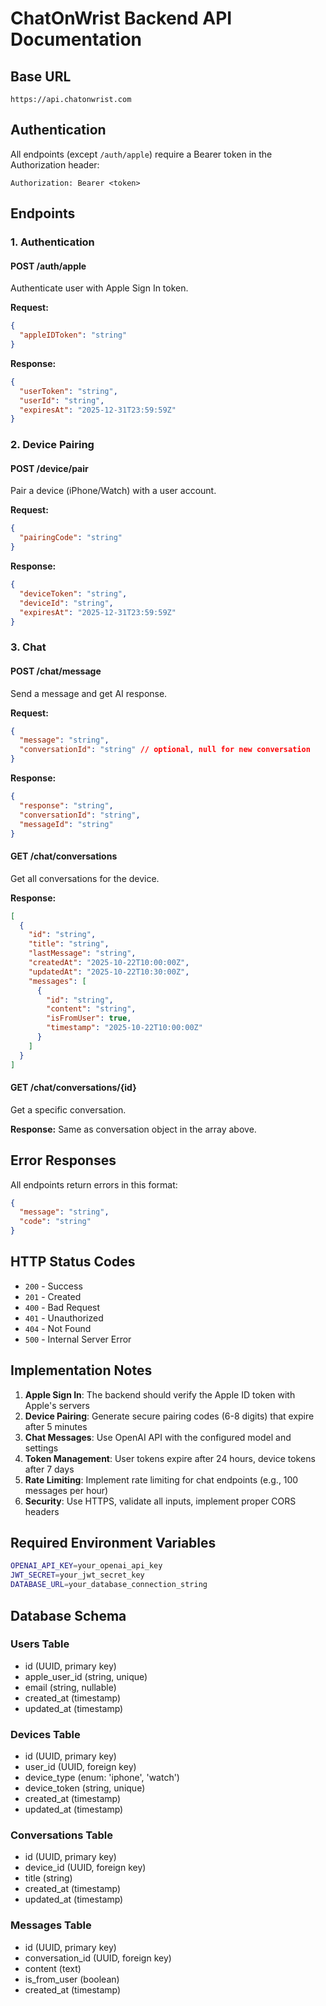 # ChatOnWrist Backend API Documentation

## Base URL
```
https://api.chatonwrist.com
```

## Authentication
All endpoints (except `/auth/apple`) require a Bearer token in the Authorization header:
```
Authorization: Bearer <token>
```

## Endpoints

### 1. Authentication

#### POST /auth/apple
Authenticate user with Apple Sign In token.

**Request:**
```json
{
  "appleIDToken": "string"
}
```

**Response:**
```json
{
  "userToken": "string",
  "userId": "string", 
  "expiresAt": "2025-12-31T23:59:59Z"
}
```

### 2. Device Pairing

#### POST /device/pair
Pair a device (iPhone/Watch) with a user account.

**Request:**
```json
{
  "pairingCode": "string"
}
```

**Response:**
```json
{
  "deviceToken": "string",
  "deviceId": "string",
  "expiresAt": "2025-12-31T23:59:59Z"
}
```

### 3. Chat

#### POST /chat/message
Send a message and get AI response.

**Request:**
```json
{
  "message": "string",
  "conversationId": "string" // optional, null for new conversation
}
```

**Response:**
```json
{
  "response": "string",
  "conversationId": "string",
  "messageId": "string"
}
```

#### GET /chat/conversations
Get all conversations for the device.

**Response:**
```json
[
  {
    "id": "string",
    "title": "string",
    "lastMessage": "string",
    "createdAt": "2025-10-22T10:00:00Z",
    "updatedAt": "2025-10-22T10:30:00Z",
    "messages": [
      {
        "id": "string",
        "content": "string",
        "isFromUser": true,
        "timestamp": "2025-10-22T10:00:00Z"
      }
    ]
  }
]
```

#### GET /chat/conversations/{id}
Get a specific conversation.

**Response:** Same as conversation object in the array above.

## Error Responses

All endpoints return errors in this format:
```json
{
  "message": "string",
  "code": "string"
}
```

## HTTP Status Codes

- `200` - Success
- `201` - Created
- `400` - Bad Request
- `401` - Unauthorized
- `404` - Not Found
- `500` - Internal Server Error

## Implementation Notes

1. **Apple Sign In**: The backend should verify the Apple ID token with Apple's servers
2. **Device Pairing**: Generate secure pairing codes (6-8 digits) that expire after 5 minutes
3. **Chat Messages**: Use OpenAI API with the configured model and settings
4. **Token Management**: User tokens expire after 24 hours, device tokens after 7 days
5. **Rate Limiting**: Implement rate limiting for chat endpoints (e.g., 100 messages per hour)
6. **Security**: Use HTTPS, validate all inputs, implement proper CORS headers

## Required Environment Variables

```bash
OPENAI_API_KEY=your_openai_api_key
JWT_SECRET=your_jwt_secret_key
DATABASE_URL=your_database_connection_string
```

## Database Schema

### Users Table
- id (UUID, primary key)
- apple_user_id (string, unique)
- email (string, nullable)
- created_at (timestamp)
- updated_at (timestamp)

### Devices Table  
- id (UUID, primary key)
- user_id (UUID, foreign key)
- device_type (enum: 'iphone', 'watch')
- device_token (string, unique)
- created_at (timestamp)
- updated_at (timestamp)

### Conversations Table
- id (UUID, primary key)
- device_id (UUID, foreign key)
- title (string)
- created_at (timestamp)
- updated_at (timestamp)

### Messages Table
- id (UUID, primary key)
- conversation_id (UUID, foreign key)
- content (text)
- is_from_user (boolean)
- created_at (timestamp)
